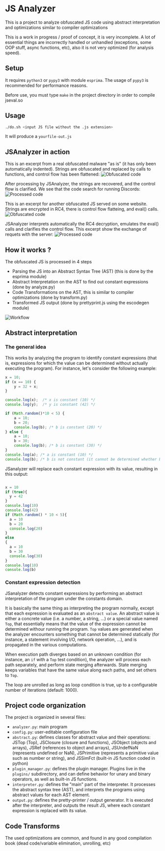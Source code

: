 # JS Analyzer

This is a project to analyze obfuscated JS code using abstract interpretation and optimizations similar to compiler optimizations

This is a work in progress / proof of concept, it is very incomplete. A lot of
essential things are incorrectly handled or unhandled (exceptions, some OOP
stuff, async functions, etc), also it is not very optimized (for analysis speed).

## Setup

It requires `python3` or `pypy3` with module `esprima`. The usage of `pypy3` is
recommended for performance reasons.

Before use, you must type `make` in the project directory in order to compile jseval.so 

## Usage

```bash
./do.sh <input JS file without the .js extension>
```

It will produce a `yourfile-out.js`

## JSAnalyzer in action

This is an excerpt from a real obfuscated malware "as is" (it has only been automatically indented). Strings are obfuscated and replaced by calls to functions, and control flow has been flattened:
![Obfuscated code](https://klemm.7un.net/fileshare/obf/webhook1.png)

After processing by JSAnalyzer, the strings are recovered, and the control flow is clarified. We see that the code search for running Discords:
![Processed code](https://klemm.7un.net/fileshare/obf/webhook2.png)

This is an excerpt for another obfuscated JS served on some website. Strings are encrypted in RC4, there is control flow flatteing, and eval() calls. 
![Obfuscated code](https://klemm.7un.net/fileshare/obf/site1.png)

JSAnalyzer interprets automatically the RC4 decryption, emulates the eval() calls and clarifies the control flow. This excerpt show the exchange of requets with the server:
![Processed code](https://klemm.7un.net/fileshare/obf//site2.png)

## How it works ?

The obfuscated JS is processed in 4 steps

 * Parsing the JS into an Abstract Syntax Tree (AST) (this is done by the esprima module)
 * Abstract Interpretation on the AST to find out constant expressions (done by analyze.py)
 * Code Transformations on the AST, this is similar to compiler optimizations (done by transform.py)
 * Transformed JS output (done by prettyprint.js using the escodegen module)

![Workflow](https://klemm.7un.net/fileshare/obf/workflow.jpg)


## Abstract interpretation

### The general idea

This works by analyzing the program to identify constant expressions (that is,
expressions for which the value can be determined without actually executing
the program). For instance, let's consider the following example:

```js
x = 10;
if (x == 10) {
	y = 32 + x;
}

console.log(x);  /* x is constant (10) */
console.log(y);  /* y is constant (42) */

if (Math.random()*10 < 5) {
	a = 10;
	b = 20;
	console.log(b); /* b is constant (20) */
} else {
	a = 10;
	b = 30;
	console.log(b); /* b is constant (30) */
}
console.log(a); /* a is constant (10) */
console.log(b); /* b is not constant (it cannot be determined whether b is 20 or 30 without running the program */
```

JSanalyzer will replace each constant expression with its value, resulting in
this output:

```js

x = 10
if (true){
  y = 42
}
console.log(10)
console.log(42)
if (Math.random() * 10 < 5){
  a = 10
  b = 20
  console.log(20)
}
else
{
  a = 10
  b = 30
  console.log(30)
}
console.log(10)
console.log(b)
```


### Constant expression detection

JSanalyzer detects constant expressions by performing an abstract
interpretation of the program under the constants domain. 

It is basically the same thing as interpreting the program normally, except
that each expression is evaluated as an `abstract value`.  An abstract value is
either a concrete value (i.e. a number, a string, ...) or a special value named
`Top`, that essentially means that the value of the expression cannot be
determined withour running the program. `Top` values are generated when the
analyzer encounters something that cannot be determined statically (for
instance, a statement involving I/O, network operation, ...), and is propagated
in the various computations.

When execution path diverges based on an unknown condition (for instance, an
`if` with a `Top` test condition), the analyzer will process each path
separately, and perform state merging afterwards. State merging keeps variables
that have the same value along each paths, and set others to `Top`.

The loop are unrolled as long as loop condition is true, up to a configurable
number of iterations (default: 1000).

## Project code organization

The project is organized in several files:
 * `analyzer.py`: main program
 * `config.py`: user-editable configuration file
 * `abstract.py`: defines classes for abstract value and their operations: JSTop (Top), JSClosure (closure and functions), JSObject (objects and arrays), JSRef (references to object and arrays), JSUndefNaN (represents undefined or NaN), JSPrimitive (represents a primitive value such as number or string), and JSSimFct (built-in JS function coded in python)
 * `plugin_manager.py`: defines the plugin manager. Plugins live in the `plugins/` subdirectory, and can define behavior for unary and binary operators, as well as built-in JS functions.
 * `interpreter.py`: defines the "main" part of the interpreter. It processes the abstract syntax tree (AST), and interprets the programs using abstract values for each AST element.
 * `output.py`: defines the pretty-printer / output generator. It is executed after the interpreter, and outputs the result JS, where each constant expression is replaced with its value.


## Code Transforms

The used optimizations are common, and found in any good compilation book (dead code/variable elimination, unrolling, etc)
